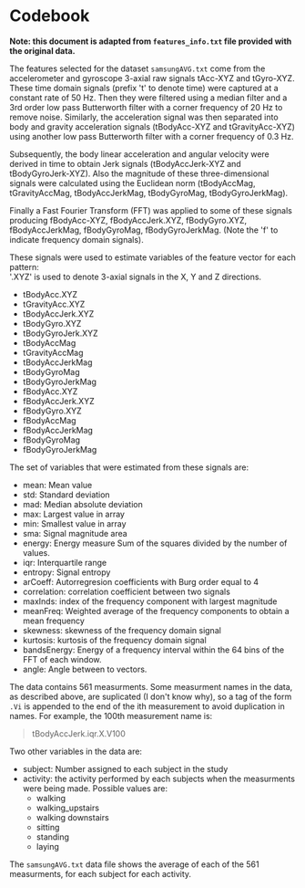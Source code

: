 # Codebook

**Note:  this document is adapted from `features_info.txt` file provided with the original data.**

The features selected for the dataset `samsungAVG.txt` come from the accelerometer and gyroscope 3-axial raw signals tAcc-XYZ and tGyro-XYZ. These time domain signals (prefix 't' to denote time) were captured at a constant rate of 50 Hz. Then they were filtered using a median filter and a 3rd order low pass Butterworth filter with a corner frequency of 20 Hz to remove noise. Similarly, the acceleration signal was then separated into body and gravity acceleration signals (tBodyAcc-XYZ and tGravityAcc-XYZ) using another low pass Butterworth filter with a corner frequency of 0.3 Hz. 

Subsequently, the body linear acceleration and angular velocity were derived in time to obtain Jerk signals (tBodyAccJerk-XYZ and tBodyGyroJerk-XYZ). Also the magnitude of these three-dimensional signals were calculated using the Euclidean norm (tBodyAccMag, tGravityAccMag, tBodyAccJerkMag, tBodyGyroMag, tBodyGyroJerkMag). 

Finally a Fast Fourier Transform (FFT) was applied to some of these signals producing fBodyAcc-XYZ, fBodyAccJerk.XYZ, fBodyGyro.XYZ, fBodyAccJerkMag, fBodyGyroMag, fBodyGyroJerkMag. (Note the 'f' to indicate frequency domain signals). 

These signals were used to estimate variables of the feature vector for each pattern:  
'.XYZ' is used to denote 3-axial signals in the X, Y and Z directions.

* tBodyAcc.XYZ
* tGravityAcc.XYZ
* tBodyAccJerk.XYZ
* tBodyGyro.XYZ
* tBodyGyroJerk.XYZ
* tBodyAccMag
* tGravityAccMag
* tBodyAccJerkMag
* tBodyGyroMag
* tBodyGyroJerkMag
* fBodyAcc.XYZ
* fBodyAccJerk.XYZ
* fBodyGyro.XYZ
* fBodyAccMag
* fBodyAccJerkMag
* fBodyGyroMag
* fBodyGyroJerkMag

The set of variables that were estimated from these signals are: 

* mean: Mean value
* std: Standard deviation
* mad: Median absolute deviation 
* max: Largest value in array
* min: Smallest value in array
* sma: Signal magnitude area
* energy: Energy measure Sum of the squares divided by the number of values. 
* iqr: Interquartile range 
* entropy: Signal entropy
* arCoeff: Autorregresion coefficients with Burg order equal to 4
* correlation: correlation coefficient between two signals
* maxInds: index of the frequency component with largest magnitude
* meanFreq: Weighted average of the frequency components to obtain a mean frequency
* skewness: skewness of the frequency domain signal 
* kurtosis: kurtosis of the frequency domain signal 
* bandsEnergy: Energy of a frequency interval within the 64 bins of the FFT of each window.
* angle: Angle between to vectors.

The data contains 561 measurments.  Some measurment names in the data, as described above, are suplicated (I don't know why), so a tag of the form `.Vi` is appended to the end of the ith measurement to avoid duplication in names.  For example, the 100th measurement name is:  

> tBodyAccJerk.iqr.X.V100



Two other variables in the data are:

* subject:  Number assigned to each subject in the study
* activity:  the activity performed by each subjects when the measurments were being made.  Possible values are:
  * walking
  * walking_upstairs
  * walking downstairs
  * sitting
  * standing
  * laying

The `samsungAVG.txt` data file shows the average of each of the 561 measurments, for each subject for each activity.
